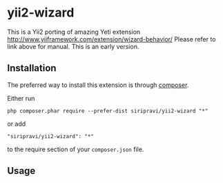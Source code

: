 yii2-wizard
===========

This is a Yii2 porting of amazing Yeti extension http://www.yiiframework.com/extension/wizard-behavior/
Please refer to link above for manual.
This is an early version.

Installation
------------

The preferred way to install this extension is through [composer](http://getcomposer.org/download/).

Either run

```
php composer.phar require --prefer-dist siripravi/yii2-wizard "*"
```

or add

```
"siripravi/yii2-wizard": "*"
```

to the require section of your `composer.json` file.


Usage
-----

